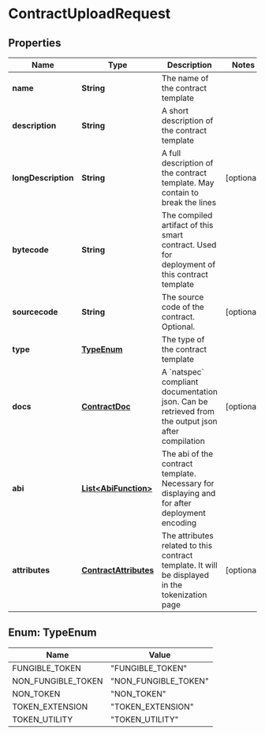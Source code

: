 

# ContractUploadRequest


## Properties

| Name | Type | Description | Notes |
|------------ | ------------- | ------------- | -------------|
|**name** | **String** | The name of the contract template |  |
|**description** | **String** | A short description of the contract template |  |
|**longDescription** | **String** | A full description of the contract template. May contain   to break the lines |  [optional] |
|**bytecode** | **String** | The compiled artifact of this smart contract. Used for deployment of this contract template |  |
|**sourcecode** | **String** | The source code of the contract. Optional. |  [optional] |
|**type** | [**TypeEnum**](#TypeEnum) | The type of the contract template |  |
|**docs** | [**ContractDoc**](ContractDoc.md) | A &#x60;natspec&#x60; compliant documentation json. Can be retrieved from the output json after compilation |  [optional] |
|**abi** | [**List&lt;AbiFunction&gt;**](AbiFunction.md) | The abi of the contract template. Necessary for displaying and for after deployment encoding |  |
|**attributes** | [**ContractAttributes**](ContractAttributes.md) | The attributes related to this contract template. It will be displayed in the tokenization page |  [optional] |



## Enum: TypeEnum

| Name | Value |
|---- | -----|
| FUNGIBLE_TOKEN | &quot;FUNGIBLE_TOKEN&quot; |
| NON_FUNGIBLE_TOKEN | &quot;NON_FUNGIBLE_TOKEN&quot; |
| NON_TOKEN | &quot;NON_TOKEN&quot; |
| TOKEN_EXTENSION | &quot;TOKEN_EXTENSION&quot; |
| TOKEN_UTILITY | &quot;TOKEN_UTILITY&quot; |



